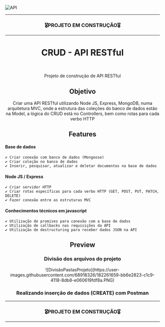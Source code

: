 ![API](https://user-images.githubusercontent.com/68918326/182261081-bdc4c776-5522-4705-ae00-872a435a9409.PNG)

<hr>
<h3 align="center">🎖️PROJETO EM CONSTRUÇÃO🎖️</h3>
<hr>

<h1 align="center">CRUD - API RESTful</h1>
<br>

<p align="center">Projeto de construção de API RESTful</p>


<h2 align="center">Objetivo</h2>
<p align="center">
  Criar uma API RESTful utilizando Node JS, Express, MongoDB, numa arquitetura MVC, onde a estrutura das coleções do banco de dados estão na Model, a lógica do CRUD está no Controllers, bem como rotas para cada verbo HTTP</p>


<h2 align="center">Features</h2>

  #### Base de dados
    ✔️ Criar conexão com banco de dados (Mongoose)
    ✔️ Criar coleção no banco de dados
    ✔️ Inserir, pesquisar, atualizar e deletar documentos na base de dados
  
  #### Node JS / Express
    ✔️ Criar servidor HTTP
    ✔️ Criar rotas específicas para cada verbo HTTP (GET, POST, PUT, PATCH, DELETE)
    ✔️ Fazer conexão entre as estruturas MVC

  #### Conhecimentos técnicos em javascript
    ✔️ Utilização de promises para conexão com a base de dados
    ✔️ Utilização de callbacks nas requisições da API
    ✔️ Utilização de destructuring para receber dados JSON na API

<h2 align="center">Preview</h2>
<div align="center"> 
  <h3>Divisão dos arquivos do projeto</h3>
  ![DivisãoPastasProjeto](https://user-images.githubusercontent.com/68918326/182261659-bb6e2823-c1c9-4118-8db8-e060619fdf8a.PNG)
  <br>
  <h3>Realizando inserção de dados (CREATE) com Postman</h3>
</div>

<hr>
<h3 align="center">🎖️PROJETO EM CONSTRUÇÃO🎖️</h3>
<hr>
